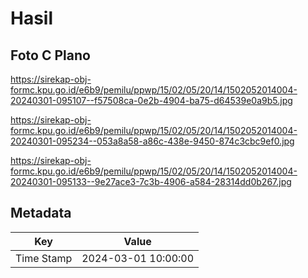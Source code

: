 # Hasil

## Foto C Plano

https://sirekap-obj-formc.kpu.go.id/e6b9/pemilu/ppwp/15/02/05/20/14/1502052014004-20240301-095107--f57508ca-0e2b-4904-ba75-d64539e0a9b5.jpg

https://sirekap-obj-formc.kpu.go.id/e6b9/pemilu/ppwp/15/02/05/20/14/1502052014004-20240301-095234--053a8a58-a86c-438e-9450-874c3cbc9ef0.jpg

https://sirekap-obj-formc.kpu.go.id/e6b9/pemilu/ppwp/15/02/05/20/14/1502052014004-20240301-095133--9e27ace3-7c3b-4906-a584-28314dd0b267.jpg


## Metadata

| Key        | Value               |
| ---------- | ------------------- |
| Time Stamp | 2024-03-01 10:00:00 |



